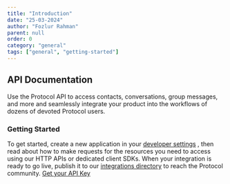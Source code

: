 ```yaml
---
title: "Introduction"
date: "25-03-2024"
author: "Fozlur Rahman"
parent: null
order: 0
category: "general"
tags: ["general", "getting-started"]
---
```


## API Documentation

Use the Protocol API to access contacts, conversations, group messages, and more and seamlessly integrate your product into the workflows of
dozens of devoted Protocol users.

### Getting Started

To get started, create a new application in your [developer settings](https://tailwindcss.com/docs) , then read about how to make requests for the resources you need to
access using our HTTP APIs or dedicated client SDKs. When your integration is ready to go live, publish it to our [integrations directory](/integration-dir) to
reach the Protocol community.
[Get your API Key](/get-your-api-key)

